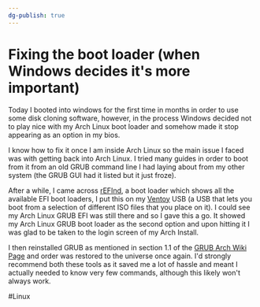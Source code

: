 ```yaml
---
dg-publish: true
---
```

# Fixing the boot loader (when Windows decides it's more important)
Today I booted into windows for the first time in months in order to use some disk cloning software, however, in the process Windows decided not to play nice with my Arch Linux boot loader and somehow made it stop appearing as an option in my bios.

I know how to fix it once I am inside Arch Linux so the main issue I faced was with getting back into Arch Linux. I tried many guides in order to boot from it from an old GRUB command line I had laying about from my other system (the GRUB GUI had it listed but it just froze).

After a while, I came across [rEFInd](https://www.rodsbooks.com/refind/), a boot loader which shows all the available EFI boot loaders, I put this on my [Ventoy](https://www.ventoy.net/en/index.html) USB (a USB that lets you boot from a selection of different ISO files that you place on it). I could see my Arch Linux GRUB EFI was still there and so I gave this a go. It showed my Arch Linux GRUB boot loader as the second option and upon hitting it I was glad to be taken to the login screen of my Arch Install.

I then reinstalled GRUB as mentioned in section 1.1 of the [GRUB Arch Wiki Page](https://wiki.archlinux.org/title/GRUB) and order was restored to the universe once again. I'd strongly recommend both these tools as it saved me a lot of hassle and meant I actually needed to know very few commands, although this likely won't always work.

#Linux